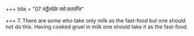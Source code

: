 +++
title = "07 तद्धैतदेके पयो व्रतयन्ति"

+++
7. There are some who take only milk as the fast-food but one should not do this. Having cooked gruel in milk one should take it as the fast-food.
